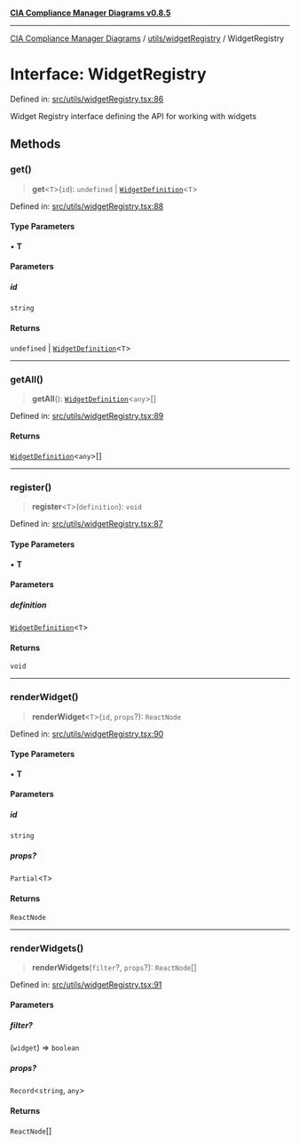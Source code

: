 [**CIA Compliance Manager Diagrams v0.8.5**](../../../README.md)

***

[CIA Compliance Manager Diagrams](../../../modules.md) / [utils/widgetRegistry](../README.md) / WidgetRegistry

# Interface: WidgetRegistry

Defined in: [src/utils/widgetRegistry.tsx:86](https://github.com/Hack23/cia-compliance-manager/blob/b799ef22d9067d09cc69eaeddf109ac9dcdce934/src/utils/widgetRegistry.tsx#L86)

Widget Registry interface defining the API for working with widgets

## Methods

### get()

> **get**\<`T`\>(`id`): `undefined` \| [`WidgetDefinition`](../../../types/widgets/interfaces/WidgetDefinition.md)\<`T`\>

Defined in: [src/utils/widgetRegistry.tsx:88](https://github.com/Hack23/cia-compliance-manager/blob/b799ef22d9067d09cc69eaeddf109ac9dcdce934/src/utils/widgetRegistry.tsx#L88)

#### Type Parameters

• **T**

#### Parameters

##### id

`string`

#### Returns

`undefined` \| [`WidgetDefinition`](../../../types/widgets/interfaces/WidgetDefinition.md)\<`T`\>

***

### getAll()

> **getAll**(): [`WidgetDefinition`](../../../types/widgets/interfaces/WidgetDefinition.md)\<`any`\>[]

Defined in: [src/utils/widgetRegistry.tsx:89](https://github.com/Hack23/cia-compliance-manager/blob/b799ef22d9067d09cc69eaeddf109ac9dcdce934/src/utils/widgetRegistry.tsx#L89)

#### Returns

[`WidgetDefinition`](../../../types/widgets/interfaces/WidgetDefinition.md)\<`any`\>[]

***

### register()

> **register**\<`T`\>(`definition`): `void`

Defined in: [src/utils/widgetRegistry.tsx:87](https://github.com/Hack23/cia-compliance-manager/blob/b799ef22d9067d09cc69eaeddf109ac9dcdce934/src/utils/widgetRegistry.tsx#L87)

#### Type Parameters

• **T**

#### Parameters

##### definition

[`WidgetDefinition`](../../../types/widgets/interfaces/WidgetDefinition.md)\<`T`\>

#### Returns

`void`

***

### renderWidget()

> **renderWidget**\<`T`\>(`id`, `props`?): `ReactNode`

Defined in: [src/utils/widgetRegistry.tsx:90](https://github.com/Hack23/cia-compliance-manager/blob/b799ef22d9067d09cc69eaeddf109ac9dcdce934/src/utils/widgetRegistry.tsx#L90)

#### Type Parameters

• **T**

#### Parameters

##### id

`string`

##### props?

`Partial`\<`T`\>

#### Returns

`ReactNode`

***

### renderWidgets()

> **renderWidgets**(`filter`?, `props`?): `ReactNode`[]

Defined in: [src/utils/widgetRegistry.tsx:91](https://github.com/Hack23/cia-compliance-manager/blob/b799ef22d9067d09cc69eaeddf109ac9dcdce934/src/utils/widgetRegistry.tsx#L91)

#### Parameters

##### filter?

(`widget`) => `boolean`

##### props?

`Record`\<`string`, `any`\>

#### Returns

`ReactNode`[]
